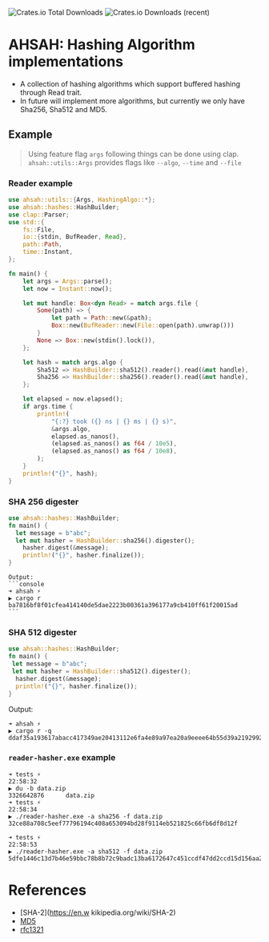 ![Crates.io Total Downloads](https://img.shields.io/crates/d/ahsah)
![Crates.io Downloads (recent)](https://img.shields.io/crates/dr/ahsah)

# AHSAH: Hashing Algorithm implementations

- A collection of hashing algorithms which support buffered hashing through Read trait.
- In future will implement more algorithms, but currently we only have Sha256, Sha512 and MD5.

## Example

> Using feature flag `args` following things can be done using clap.
> `ahsah::utils::Args` provides flags like `--algo`, `--time` and `--file`

### Reader example

```rust
use ahsah::utils::{Args, HashingAlgo::*};
use ahsah::hashes::HashBuilder;
use clap::Parser;
use std::{
    fs::File,
    io::{stdin, BufReader, Read},
    path::Path,
    time::Instant,
};

fn main() {
    let args = Args::parse();
    let now = Instant::now();

    let mut handle: Box<dyn Read> = match args.file {
        Some(path) => {
            let path = Path::new(&path);
            Box::new(BufReader::new(File::open(path).unwrap()))
        }
        None => Box::new(stdin().lock()),
    };

    let hash = match args.algo {
        Sha512 => HashBuilder::sha512().reader().read(&mut handle),
        Sha256 => HashBuilder::sha256().reader().read(&mut handle),
    };

    let elapsed = now.elapsed();
    if args.time {
        println!(
            "{:?} took ({} ns | {} ms | {} s)",
            &args.algo,
            elapsed.as_nanos(),
            (elapsed.as_nanos() as f64 / 10e5),
            (elapsed.as_nanos() as f64 / 10e8),
        );
    }
    println!("{}", hash);
}
```

### SHA 256 digester

```rust
use ahsah::hashes::HashBuilder;
fn main() {
  let message = b"abc";
  let mut hasher = HashBuilder::sha256().digester();
    hasher.digest(&message);
    println!("{}", hasher.finalize());
}
```

    Output:
    ```console
    ➜ ahsah ⚡
    ▶ cargo r
    ba7816bf8f01cfea414140de5dae2223b00361a396177a9cb410ff61f20015ad
    ```

### SHA 512 digester

```rust
use ahsah::hashes::HashBuilder;
fn main() {
 let message = b"abc";
 let mut hasher = HashBuilder::sha512().digester();
  hasher.digest(&message);
  println!("{}", hasher.finalize());
}
```

Output:

```console
➜ ahsah ⚡
▶ cargo r -q
ddaf35a193617abacc417349ae20413112e6fa4e89a97ea20a9eeee64b55d39a2192992a274fc1a836ba3c23a3feebbd454d4423643ce80e2a9ac94fa54ca49f
```

### `reader-hasher.exe` example

```console
➜ tests ⚡                                                                                                   22:58:32
▶ du -b data.zip
3326642876      data.zip
➜ tests ⚡                                                                                                   22:58:34
▶ ./reader-hasher.exe -a sha256 -f data.zip
32ce88a708c5eef77796194c408a653094bd28f9114eb521825c66fb6df8d12f

➜ tests ⚡                                                                                                   22:58:53
▶ ./reader-hasher.exe -a sha512 -f data.zip
5dfe1446c13d7b46e59bbc78b8b72c9badc13ba6172647c451ccdf47dd2ccd15d156aa221cc8c2feb9bbb03bc6e8a7c5212e60d25d3ebbd4876ae8e96b1b7bce
```

# References

- [SHA-2](<https://en.w>
  kikipedia.org/wiki/SHA-2)
- [MD5](https://en.wikipedia.org/wiki/MD5)
- [rfc1321](https://www.ietf.org/rfc/rfc1321.txt)
